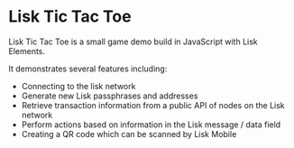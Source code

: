 # Lisk Tic Tac Toe
Lisk Tic Tac Toe is a small game demo build in JavaScript with Lisk Elements.

It demonstrates several features including:

- Connecting to the lisk network
- Generate new Lisk passphrases and addresses
- Retrieve transaction information from a public API of nodes on the Lisk network
- Perform actions based on information in the Lisk message / data field
- Creating a QR code which can be scanned by Lisk Mobile

